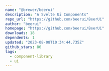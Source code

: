 ```yaml
---
name: "@brewer/beerui"
description: "A Svelte Ui Components"
repo_url: "https://github.com/beerui/BeerUi"
author: "beerui"
homepage: "https://github.com/beerui/BeerUi"
downloads: 18
dependents: 1
updated: "2023-08-08T10:34:44.735Z"
github_stars: 86
tags: 
  - component-library
  - ui
---
```

